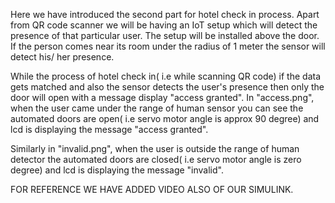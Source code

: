 Here we have introduced the second part for hotel check in process.
Apart from QR code scanner we will be having an IoT setup which will detect the presence of that particular user.
The setup will be installed above the door.
If the person comes near its room under the radius of 1 meter the sensor will detect his/ her presence.

While the process of hotel check in( i.e while scanning QR code) if the data gets matched and also the sensor detects the user's presence
then only the door will open with a message display "access granted".
In "access.png", when the user came under the range of human sensor you can see the automated doors are open( i.e servo motor 
angle is approx 90 degree) and lcd is displaying the message "access granted".

Similarly in "invalid.png", when the user is outside the range of human detector the automated doors are closed( i.e servo motor
angle is zero degree) and lcd is displaying the message "invalid".

FOR REFERENCE WE HAVE ADDED VIDEO ALSO OF OUR SIMULINK.
